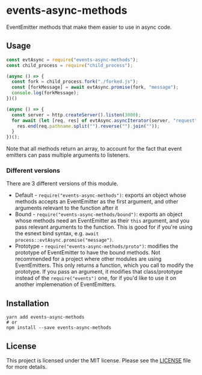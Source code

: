 # events-async-methods
EventEmitter methods that make them easier to use in async code.

## Usage
```js
const evtAsync = require("events-async-methods");
const child_process = require("child_process");

(async () => {
  const fork = child_process.fork("./forked.js");
  const [forkMessage] = await evtAsync.promise(fork, "message");
  console.log(forkMessage);
})()

(async () => {
  const server = http.createServer().listen(3000);
  for await (let [req, res] of evtAsync.asyncIterator(server, "request")) {
    res.end(req.pathname.split("").reverse("").join(""));
  }
})();
```
Note that all methods return an array, to account for the fact that event emitters can pass multiple arguments to listeners.

### Different versions
There are 3 different versions of this module.
* Default - `require("events-async-methods")`: exports an object whose methods accepts an EventEmitter as the first argument,
  and other arguments relevant to the function after it
* Bound - `require("events-async-methods/bound")`: exports an object whose methods need an EventEmitter as their `this`
  argument, and you pass relevant arguments to the function. This is good for if you're using the esnext bind syntax,
  e.g. `await process::evtAsync.promise("message")`.
* Prototype - `require("events-async-methods/proto")`: modifies the prototype of EventEmitter to have the bound methods.
  Not recommended for a project where other modules are using EventEmitters. This only returns a function,
  which you call to modify the prototype. If you pass an argument, it modifies that class/prototype
  instead of the `require("events")` one, for if you'd like to use it on another implemenation of EventEmitters.

## Installation

```shell
yarn add events-async-methods
# or
npm install --save events-async-methods
```

## License
This project is licensed under the MIT license. Please see the [LICENSE](LICENSE) file for more details.
